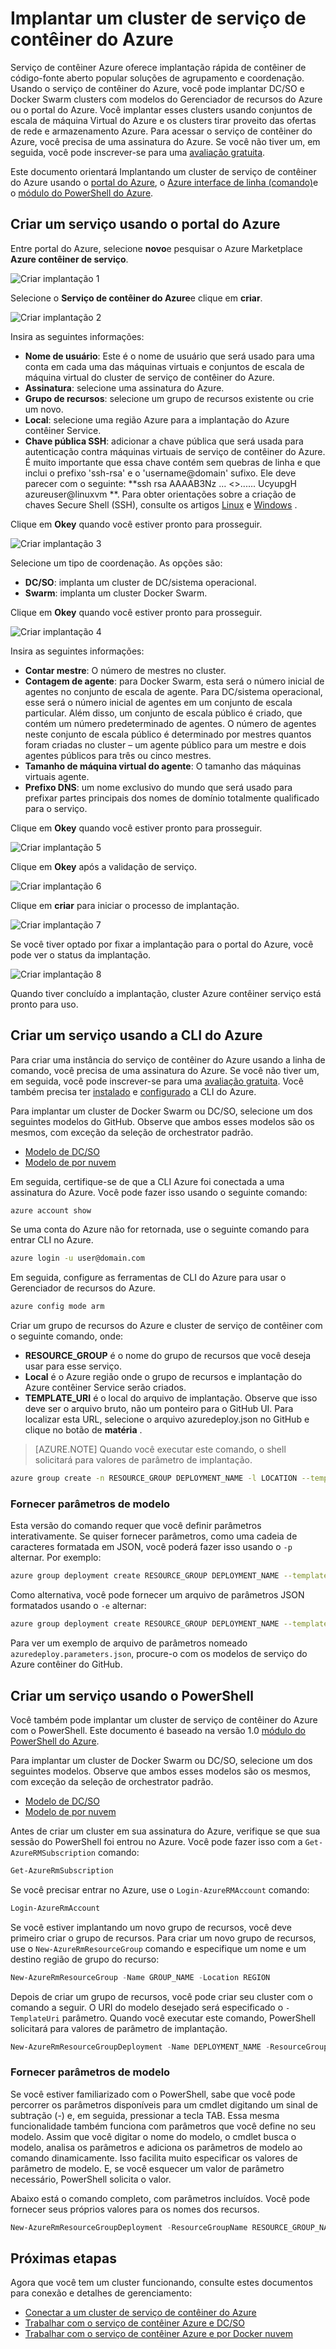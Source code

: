 <properties
   pageTitle="Implantar um cluster de serviço de contêiner do Azure | Microsoft Azure"
   description="Implante um cluster de serviço de contêiner do Azure usando o portal do Azure, o Azure CLI ou PowerShell."
   services="container-service"
   documentationCenter=""
   authors="rgardler"
   manager="timlt"
   editor=""
   tags="acs, azure-container-service"
   keywords="Docker, contêineres, Microserviços, Mesos, Azure"/>

<tags
   ms.service="container-service"
   ms.devlang="na"
   ms.topic="get-started-article"
   ms.tgt_pltfrm="na"
   ms.workload="na"
   ms.date="09/13/2016"
   ms.author="rogardle"/>

# <a name="deploy-an-azure-container-service-cluster"></a>Implantar um cluster de serviço de contêiner do Azure

Serviço de contêiner Azure oferece implantação rápida de contêiner de código-fonte aberto popular soluções de agrupamento e coordenação. Usando o serviço de contêiner do Azure, você pode implantar DC/SO e Docker Swarm clusters com modelos do Gerenciador de recursos do Azure ou o portal do Azure. Você implantar esses clusters usando conjuntos de escala de máquina Virtual do Azure e os clusters tirar proveito das ofertas de rede e armazenamento Azure. Para acessar o serviço de contêiner do Azure, você precisa de uma assinatura do Azure. Se você não tiver um, em seguida, você pode inscrever-se para uma [avaliação gratuita](http://azure.microsoft.com/pricing/free-trial/?WT.mc_id=AA4C1C935).

Este documento orientará Implantando um cluster de serviço de contêiner do Azure usando o [portal do Azure](#creating-a-service-using-the-azure-portal), o [Azure interface de linha (comando)](#creating-a-service-using-the-azure-cli)e o [módulo do PowerShell do Azure](#creating-a-service-using-powershell).  

## <a name="create-a-service-by-using-the-azure-portal"></a>Criar um serviço usando o portal do Azure

Entre portal do Azure, selecione **novo**e pesquisar o Azure Marketplace **Azure contêiner de serviço**.

![Criar implantação 1](media/acs-portal1.png)  <br />

Selecione o **Serviço de contêiner do Azure**e clique em **criar**.

![Criar implantação 2](media/acs-portal2.png)  <br />

Insira as seguintes informações:

- **Nome de usuário**: Este é o nome de usuário que será usado para uma conta em cada uma das máquinas virtuais e conjuntos de escala de máquina virtual do cluster de serviço de contêiner do Azure.
- **Assinatura**: selecione uma assinatura do Azure.
- **Grupo de recursos**: selecione um grupo de recursos existente ou crie um novo.
- **Local**: selecione uma região Azure para a implantação do Azure contêiner Service.
- **Chave pública SSH**: adicionar a chave pública que será usada para autenticação contra máquinas virtuais de serviço de contêiner do Azure. É muito importante que essa chave contém sem quebras de linha e que inclui o prefixo 'ssh-rsa' e o 'username@domain' sufixo. Ele deve parecer com o seguinte: **ssh rsa AAAAB3Nz … <>...... UcyupgH azureuser@linuxvm **. Para obter orientações sobre a criação de chaves Secure Shell (SSH), consulte os artigos [Linux]( https://azure.microsoft.com/documentation/articles/virtual-machines-linux-ssh-from-linux/) e [Windows]( https://azure.microsoft.com/documentation/articles/virtual-machines-linux-ssh-from-windows/) .

Clique em **Okey** quando você estiver pronto para prosseguir.

![Criar implantação 3](media/acs-portal3.png)  <br />

Selecione um tipo de coordenação. As opções são:

- **DC/SO**: implanta um cluster de DC/sistema operacional.
- **Swarm**: implanta um cluster Docker Swarm.

Clique em **Okey** quando você estiver pronto para prosseguir.

![Criar implantação 4](media/acs-portal4.png)  <br />

Insira as seguintes informações:

- **Contar mestre**: O número de mestres no cluster.
- **Contagem de agente**: para Docker Swarm, esta será o número inicial de agentes no conjunto de escala de agente. Para DC/sistema operacional, esse será o número inicial de agentes em um conjunto de escala particular. Além disso, um conjunto de escala público é criado, que contém um número predeterminado de agentes. O número de agentes neste conjunto de escala público é determinado por mestres quantos foram criadas no cluster – um agente público para um mestre e dois agentes públicos para três ou cinco mestres.
- **Tamanho de máquina virtual do agente**: O tamanho das máquinas virtuais agente.
- **Prefixo DNS**: um nome exclusivo do mundo que será usado para prefixar partes principais dos nomes de domínio totalmente qualificado para o serviço.

Clique em **Okey** quando você estiver pronto para prosseguir.

![Criar implantação 5](media/acs-portal5.png)  <br />

Clique em **Okey** após a validação de serviço.

![Criar implantação 6](media/acs-portal6.png)  <br />

Clique em **criar** para iniciar o processo de implantação.

![Criar implantação 7](media/acs-portal7.png)  <br />

Se você tiver optado por fixar a implantação para o portal do Azure, você pode ver o status da implantação.

![Criar implantação 8](media/acs-portal8.png)  <br />

Quando tiver concluído a implantação, cluster Azure contêiner serviço está pronto para uso.

## <a name="create-a-service-by-using-the-azure-cli"></a>Criar um serviço usando a CLI do Azure

Para criar uma instância do serviço de contêiner do Azure usando a linha de comando, você precisa de uma assinatura do Azure. Se você não tiver um, em seguida, você pode inscrever-se para uma [avaliação gratuita](http://azure.microsoft.com/pricing/free-trial/?WT.mc_id=AA4C1C935). Você também precisa ter [instalado](../xplat-cli-install.md) e [configurado](../xplat-cli-connect.md) a CLI do Azure.

Para implantar um cluster de Docker Swarm ou DC/SO, selecione um dos seguintes modelos do GitHub. Observe que ambos esses modelos são os mesmos, com exceção da seleção de orchestrator padrão.

* [Modelo de DC/SO](https://github.com/Azure/azure-quickstart-templates/tree/master/101-acs-dcos)
* [Modelo de por nuvem](https://github.com/Azure/azure-quickstart-templates/tree/master/101-acs-swarm)

Em seguida, certifique-se de que a CLI Azure foi conectada a uma assinatura do Azure. Você pode fazer isso usando o seguinte comando:

```bash
azure account show
```
Se uma conta do Azure não for retornada, use o seguinte comando para entrar CLI no Azure.

```bash
azure login -u user@domain.com
```

Em seguida, configure as ferramentas de CLI do Azure para usar o Gerenciador de recursos do Azure.

```bash
azure config mode arm
```

Criar um grupo de recursos do Azure e cluster de serviço de contêiner com o seguinte comando, onde:

- **RESOURCE_GROUP** é o nome do grupo de recursos que você deseja usar para esse serviço.
- **Local** é o Azure região onde o grupo de recursos e implantação do Azure contêiner Service serão criados.
- **TEMPLATE_URI** é o local do arquivo de implantação. Observe que isso deve ser o arquivo bruto, não um ponteiro para o GitHub UI. Para localizar esta URL, selecione o arquivo azuredeploy.json no GitHub e clique no botão de **matéria** .

> [AZURE.NOTE] Quando você executar este comando, o shell solicitará para valores de parâmetro de implantação.

```bash
azure group create -n RESOURCE_GROUP DEPLOYMENT_NAME -l LOCATION --template-uri TEMPLATE_URI
```

### <a name="provide-template-parameters"></a>Fornecer parâmetros de modelo

Esta versão do comando requer que você definir parâmetros interativamente. Se quiser fornecer parâmetros, como uma cadeia de caracteres formatada em JSON, você poderá fazer isso usando o `-p` alternar. Por exemplo:

 ```bash
azure group deployment create RESOURCE_GROUP DEPLOYMENT_NAME --template-uri TEMPLATE_URI -p '{ "param1": "value1" … }'
```

Como alternativa, você pode fornecer um arquivo de parâmetros JSON formatados usando o `-e` alternar:

```bash
azure group deployment create RESOURCE_GROUP DEPLOYMENT_NAME --template-uri TEMPLATE_URI -e PATH/FILE.JSON
```

Para ver um exemplo de arquivo de parâmetros nomeado `azuredeploy.parameters.json`, procure-o com os modelos de serviço do Azure contêiner do GitHub.

## <a name="create-a-service-by-using-powershell"></a>Criar um serviço usando o PowerShell

Você também pode implantar um cluster de serviço de contêiner do Azure com o PowerShell. Este documento é baseado na versão 1.0 [módulo do PowerShell do Azure](https://azure.microsoft.com/blog/azps-1-0/).

Para implantar um cluster de Docker Swarm ou DC/SO, selecione um dos seguintes modelos. Observe que ambos esses modelos são os mesmos, com exceção da seleção de orchestrator padrão.

* [Modelo de DC/SO](https://github.com/Azure/azure-quickstart-templates/tree/master/101-acs-dcos)
* [Modelo de por nuvem](https://github.com/Azure/azure-quickstart-templates/tree/master/101-acs-swarm)

Antes de criar um cluster em sua assinatura do Azure, verifique se que sua sessão do PowerShell foi entrou no Azure. Você pode fazer isso com a `Get-AzureRMSubscription` comando:

```powershell
Get-AzureRmSubscription
```

Se você precisar entrar no Azure, use o `Login-AzureRMAccount` comando:

```powershell
Login-AzureRmAccount
```

Se você estiver implantando um novo grupo de recursos, você deve primeiro criar o grupo de recursos. Para criar um novo grupo de recursos, use o `New-AzureRmResourceGroup` comando e especifique um nome e um destino região de grupo do recurso:

```powershell
New-AzureRmResourceGroup -Name GROUP_NAME -Location REGION
```

Depois de criar um grupo de recursos, você pode criar seu cluster com o comando a seguir. O URI do modelo desejado será especificado o `-TemplateUri` parâmetro. Quando você executar este comando, PowerShell solicitará para valores de parâmetro de implantação.

```powershell
New-AzureRmResourceGroupDeployment -Name DEPLOYMENT_NAME -ResourceGroupName RESOURCE_GROUP_NAME -TemplateUri TEMPLATE_URI
```

### <a name="provide-template-parameters"></a>Fornecer parâmetros de modelo

Se você estiver familiarizado com o PowerShell, sabe que você pode percorrer os parâmetros disponíveis para um cmdlet digitando um sinal de subtração (-) e, em seguida, pressionar a tecla TAB. Essa mesma funcionalidade também funciona com parâmetros que você define no seu modelo. Assim que você digitar o nome do modelo, o cmdlet busca o modelo, analisa os parâmetros e adiciona os parâmetros de modelo ao comando dinamicamente. Isso facilita muito especificar os valores de parâmetro de modelo. E, se você esquecer um valor de parâmetro necessário, PowerShell solicita o valor.

Abaixo está o comando completo, com parâmetros incluídos. Você pode fornecer seus próprios valores para os nomes dos recursos.

```powershell
New-AzureRmResourceGroupDeployment -ResourceGroupName RESOURCE_GROUP_NAME-TemplateURI TEMPLATE_URI -adminuser value1 -adminpassword value2 ....
```

## <a name="next-steps"></a>Próximas etapas

Agora que você tem um cluster funcionando, consulte estes documentos para conexão e detalhes de gerenciamento:

- [Conectar a um cluster de serviço de contêiner do Azure](container-service-connect.md)
- [Trabalhar com o serviço de contêiner Azure e DC/SO](container-service-mesos-marathon-rest.md)
- [Trabalhar com o serviço de contêiner Azure e por Docker nuvem](container-service-docker-swarm.md)
